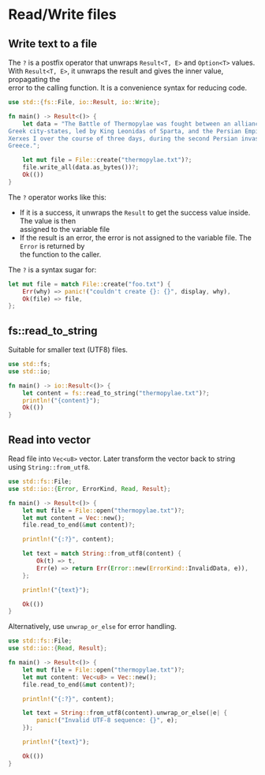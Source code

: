 # Read/Write files 


## Write text to a file 

The `?` is a postfix operator that unwraps `Result<T, E>` and `Option<T>` values.  
With `Result<T, E>`, it unwraps the result and gives the inner value, propagating the  
error to the calling function. It is a convenience syntax for reducing code.  

```rust
use std::{fs::File, io::Result, io::Write};

fn main() -> Result<()> {
    let data = "The Battle of Thermopylae was fought between an alliance of
Greek city-states, led by King Leonidas of Sparta, and the Persian Empire of
Xerxes I over the course of three days, during the second Persian invasion of
Greece.";

    let mut file = File::create("thermopylae.txt")?;
    file.write_all(data.as_bytes())?;
    Ok(())
}
```

The `?` operator works like this: 

- If it is a success, it unwraps the `Result` to get the success value inside. The value is then  
  assigned to the variable file  
- If the result is an error, the error is not assigned to the variable file. The `Error` is returned by  
  the function to the caller.

The `?` is a syntax sugar for: 

```rust
let mut file = match File::create("foo.txt") {
    Err(why) => panic!("couldn't create {}: {}", display, why),
    Ok(file) => file,
};
```

## fs::read_to_string

Suitable for smaller text (UTF8) files.  

```rust
use std::fs;
use std::io;

fn main() -> io::Result<()> {
    let content = fs::read_to_string("thermopylae.txt")?;
    println!("{content}");
    Ok(())
}
```

## Read into vector

Read file into `Vec<u8>` vector. Later transform the vector back to string  
using `String::from_utf8`.   

```rust
use std::fs::File;
use std::io::{Error, ErrorKind, Read, Result};

fn main() -> Result<()> {
    let mut file = File::open("thermopylae.txt")?;
    let mut content = Vec::new();
    file.read_to_end(&mut content)?;

    println!("{:?}", content);

    let text = match String::from_utf8(content) {
        Ok(t) => t,
        Err(e) => return Err(Error::new(ErrorKind::InvalidData, e)),
    };

    println!("{text}");

    Ok(())
}
```

Alternatively, use `unwrap_or_else` for error handling.  

```rust
use std::fs::File;
use std::io::{Read, Result};

fn main() -> Result<()> {
    let mut file = File::open("thermopylae.txt")?;
    let mut content: Vec<u8> = Vec::new();
    file.read_to_end(&mut content)?;

    println!("{:?}", content);

    let text = String::from_utf8(content).unwrap_or_else(|e| {
        panic!("Invalid UTF-8 sequence: {}", e);
    });    

    println!("{text}");

    Ok(())
}
```
